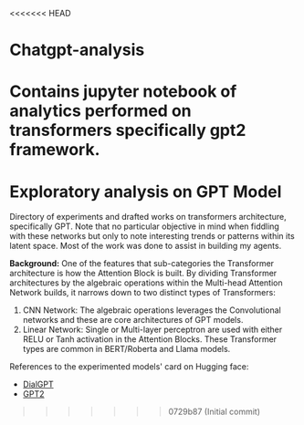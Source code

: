 <<<<<<< HEAD
# Chatgpt-analysis
Contains jupyter notebook of analytics performed on transformers specifically gpt2 framework.
=======
# Exploratory analysis on GPT Model

Directory of experiments and drafted works on transformers architecture, specifically GPT. Note that no particular objective in mind when fiddling with these networks but only to note interesting trends or patterns within its latent space. Most of the work was done to assist in building my agents. 

**Background:** One of the features that sub-categories the Transformer architecture is how the Attention Block is built. By dividing Transformer architectures by the algebraic operations within the Multi-head Attention Network builds, it narrows down to two distinct types of Transformers:

1. CNN Network: The algebraic operations leverages the Convolutional networks and these are core architectures of GPT models.
2. Linear Network: Single or Multi-layer perceptron are used with either RELU or Tanh activation in the Attention Blocks. These Transformer types are common in BERT/Roberta and Llama models.

References to the experimented models' card on Hugging face:

- [DialGPT](https://huggingface.co/microsoft/DialoGPT-small)
- [GPT2](https://huggingface.co/openai-community/gpt2)
>>>>>>> 0729b87 (Initial commit)
